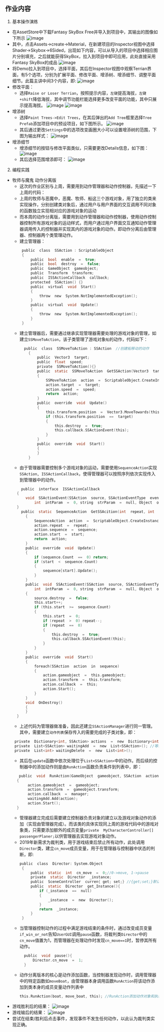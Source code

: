 ## 作业内容
1. 基本操作演练
  - 在AssetStore中下载Fantasy SkyBox Free并导入到项目中，其输出的图像如下所示
   ![image](https://github.com/Simon-Hwang/Unity3d-learning/blob/master/Homework3/images/scene.png)
- 其中，点击Assets->create->Material，在新建项目的Inspector视图中选择Shader->Skybox->6Sided，出现如下内容，可以从导入的项目中选择相应图片分别填充，之后就能获得SkyBox，拉入到项目中即可应用，此处直接采用Fantasy SkyBox的成品
![image](https://github.com/Simon-Hwang/Unity3d-learning/blob/master/Homework3/images/skybox.png)
- 将Demo拉入到项目中，选择平面，其后在Inspector视图中观察Terrian界面，有5个选项，分别为扩展平面、修改平面、增添树、增添细节、调整平面细节。此篇主讲中间3个内容，即:
![image](https://github.com/Simon-Hwang/Unity3d-learning/blob/master/Homework3/images/create.png)
- 修改平面：
  - 选择```Raise or Loser Terrian```，按照提示内容，```左键```提高海拔，```左键+shift```降低海拔，其中调节功能栏能选择更多改变平面的功能，其中只展示提高海拔。
  ![image](https://github.com/Simon-Hwang/Unity3d-learning/blob/master/Homework3/images/paint_before.png)
   ![image](https://github.com/Simon-Hwang/Unity3d-learning/blob/master/Homework3/images/paint_after.png)
- 增添树
  - 选择```Paint Trees->Edit Trees```，在其后弹出的```Add Tree```框里选择```Tree Prefab```添加项目中的预设项目，如下图所示。
  ![image](https://github.com/Simon-Hwang/Unity3d-learning/blob/master/Homework3/images/tree_before.png)
  -  其后通过更改```Settings```中的选项改变画圈大小可以设置增添树的范围，下图为输出样式：
  ![image](https://github.com/Simon-Hwang/Unity3d-learning/blob/master/Homework3/images/tree_after.png)
- 增添细节
  - 增添细节的按钮与修改平面类似，只需要更改Details信息，如下图：
  ![image](https://github.com/Simon-Hwang/Unity3d-learning/blob/master/Homework3/images/detail_before.png)
  - 其后选择范围增添即可：
  ![image](https://github.com/Simon-Hwang/Unity3d-learning/blob/master/Homework3/images/detail_after.png)
2. 编程实践
- 牧师与魔鬼 动作分离版
  - 这次的作业区别与上周，需要用到动作管理器和动作控制器，先描述一下上周的代码：
   - 上周的牧师与恶魔中，恶魔、牧师、船这三个游戏对象，用了独立的类来实现操作，分别创建类对象后，通过用户与用户界面的交互调用不同对象的函数独立实现相对应的游戏对象的运动
   - 而本周的动作分离版，需要用到动作管理器和动作控制器，使用动作控制器控制所有游戏对象的运动样式，而用户通过用户界面交互通知动作管理器调用传入的控制器并实现其内的游戏对象的动作。即动作分离后由管理器、控制器两个类管理动作。
   - 建立管理器：
     ```c
      public  class  SSAction : ScriptableObject  
      {
          public  bool  enable  =  true;
          public  bool  destroy  =  false;
          public  GameObject  gameobject;
          public  Transform  transform;
          public  ISSActionCallback  callback;
          protected  SSAction() {}
          public  virtual  void  Start()
          {
              throw  new  System.NotImplementedException();
          }
          public  virtual  void  Update()
          {
              throw  new  System.NotImplementedException();
          }
      }
     ```
   - 建立管理器后，需要通过继承实现管理器需要处理的游戏对象的管理，如建立```SSMoveToAction```，该子类管理了游戏对象```船```的动作，代码如下：
      ```c
        public  class  SSMoveToAction : SSAction  //创建船移动的动作
          {
              public  Vector3  target;
              public  float  speed;
              private  SSMoveToAction(){}
              public  static  SSMoveToAction  GetSSAction(Vector3  target, float  speed)
              {
                  SSMoveToAction  action  =  ScriptableObject.CreateInstance<SSMoveToAction>();
                  action.target  =  target;
                  action.speed  =  speed;
                  return  action;
              }
              public  override  void  Update()
              {
                  this.transform.position  =  Vector3.MoveTowards(this.transform.position, target, speed*Time.deltaTime);
                  if (this.transform.position  ==  target)
                  {
                      this.destroy  =  true;
                      this.callback.SSActionEvent(this);
                  }
              }
              public  override  void  Start()
              {
              }
          }
      ```
    - 由于管理器需要控制多个游戏对象的运动，需要使用```SequenceAction```实现```SSAction, ISSActionCallback```，使得管理器可以按照序列依次实现传入到管理器中的动作。
    ```c
        public  interface  ISSActionCallback
      {
          void  SSActionEvent(SSAction  source, SSActionEventType  events  =  SSActionEventType.Competeted,
              int  intParam  =  0, string  strParam  =  null, Object  objectParam  =  null);
      }
        public  static  SequenceAction  GetSSAcition(int  repeat, int  start, List<SSAction> sequence)
          {
              SequenceAction  action  =  ScriptableObject.CreateInstance<SequenceAction>();
              action.repeat  =  repeat;
              action.sequence  =  sequence;
              action.start  =  start;
              return  action;
          }
          public  override  void  Update()
          {
              if (sequence.Count  ==  0) return;
              if (start  <  sequence.Count)
              {
                  sequence[start].Update();
              }
          }
          public  void  SSActionEvent(SSAction  source, SSActionEventType  events  =  SSActionEventType.Competeted,
              int  intParam  =  0, string  strParam  =  null, Object  objectParam  =  null)
          {
              source.destroy  =  false; 
              this.start++;
              if (this.start  >=  sequence.Count)
              {
                  this.start  =  0;
                  if (repeat  >  0) repeat--;
                  if (repeat  ==  0)
                  {
                      this.destroy  =  true;
                      this.callback.SSActionEvent(this); 
                  }
              }
          }
          public  override  void  Start()
          {
              foreach(SSAction  action  in  sequence)
              {
                  action.gameobject  =  this.gameobject;
                  action.transform  =  this.transform;
                  action.callback  =  this;
                  action.Start();
              }
          }
          void  OnDestroy()
          {
          }
      }
    ```
    - 上述代码为管理器做准备，因此还建立```SSActionManager```进行同一管理。其中，需要建立```动作列表```保存传入的需要完成的子类对象，即：
     ```c
      private  Dictionary<int, SSAction> actions  =  new  Dictionary<int, SSAction>(); 
      private  List<SSAction> waitingAdd  =  new  List<SSAction>(); //等待去执行的动作列表
      private  List<int> waitingDelete  =  new  List<int>();
     ```
     - 其后在```update```函数中依次处理位于```List<SSAction>```中的动作。而后续的控制器中的添加动作则是由```RunAction```函数负责条件到列表中，即：
    ```c
       public  void  RunAction(GameObject  gameobject, SSAction  action, ISSActionCallback  manager) //添加到动作到动作管理器的成员中 后由update自动执行列表中的动作并清空
      {
           action.gameobject  =  gameobject;
           action.transform  =  gameobject.transform;
           action.callback  =  manager;
           waitingAdd.Add(action);
           action.Start();
      }
     ```
   - 管理器建立完成后需要建立控制器负责对象的建立以及游戏对象动作的添加（实现由管理器完成）。而该类的具体实现同上周的游戏代码中的游戏对象类，只需要添加额外的成员变量```private  MyCharacterController[] passengerPlaner;```以供管理器去实现游戏对象动作。
   - 2019年新需求为裁判类，用于游戏结束后禁止所有动作，此处调用```Director```类，建立```cn_move```成员变量，用于在管理器与控制器中状态的判断，即:
     ```c
     public  class  Director: System.Object
      {
          public  static  int  cn_move  =  0;//0->move, 1->pause
          private  static  Director  _instance;
          public  SceneController  curren{ get; set;} //{get;set;}默认生成了SceneController curren变量
          public  static  Director  get_Instance(){
              if (_instance  ==  null)
              {
                  _instance  =  new  Director();
              }
              return  _instance;
          }
      }
     ```
    - 当管理器控制动作的过程中满足游戏结束的条件时，通过改变成员变量```if_win_or_not```告知```UserGUI```调用```pause```函数，将裁判类```Director```中的```cn_move```值置为1，而管理器在处理动作时发现```cn_move==1```时，暂停其所有动作。
        ```c
          public  void  pause(){
              Director.cn_move  =  1;
          }
        ```
     - 动作分离版本的核心是动作添加函数，当控制器发现动作时，调用管理器中的特定函数如```moveBoat```，由管理器本身调用函数```RunAction```将该动作添加到类本身的成员变量动作列表中
        ```c
        this.RunAction(boat, move_boat, this); //RunAction添加动作对象和执行传入的动作
        ```
- 游戏胜利后的结果：
![image](https://github.com/Simon-Hwang/Unity3d-learning/blob/master/Homework3/images/win.png) 
- 游戏输后的结果：
 ![image](https://github.com/Simon-Hwang/Unity3d-learning/blob/master/Homework3/images/over.png)
 - 尝试在结束/胜利后点击事件，发现事件不发生任何动作，以此认为裁判类实现正确。